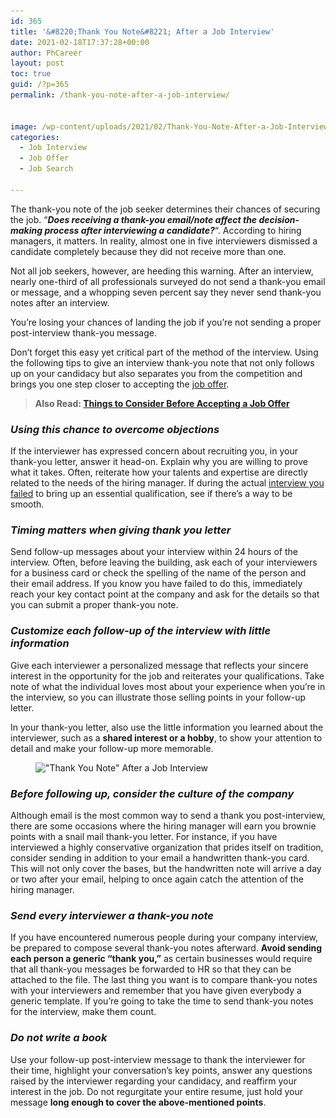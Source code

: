 ```yaml
---
id: 365
title: '&#8220;Thank You Note&#8221; After a Job Interview'
date: 2021-02-18T17:37:28+00:00
author: PhCareer
layout: post
toc: true
guid: /?p=365
permalink: /thank-you-note-after-a-job-interview/


image: /wp-content/uploads/2021/02/Thank-You-Note-After-a-Job-Interview.jpg
categories:
  - Job Interview
  - Job Offer
  - Job Search

---
```




The thank-you note of the job seeker determines their chances of securing the job. &#8220;**_Does receiving a thank-you email/note affect the decision-making process after interviewing a candidate?_**&#8220;. According to hiring managers, it matters. In reality, almost one in five interviewers dismissed a candidate completely because they did not receive more than one.

Not all job seekers, however, are heeding this warning. After an interview, nearly one-third of all professionals surveyed do not send a thank-you email or message, and a whopping seven percent say they never send thank-you notes after an interview.

You&#8217;re losing your chances of landing the job if you&#8217;re not sending a proper post-interview thank-you message.

Don&#8217;t forget this easy yet critical part of the method of the interview. Using the following tips to give an interview thank-you note that not only follows up on your candidacy but also separates you from the competition and brings you one step closer to accepting the [job offer](/category/job-offer/).

<blockquote class="wp-block-quote">
  <p>
    <strong>Also Read: <a href="/things-to-consider-before-accepting-a-job-offer/">Things to Consider Before Accepting a Job Offer</a></strong>
  </p>
  
  <p>
  </p>
</blockquote>

### **_Using this chance to overcome objections_**

If the interviewer has expressed concern about recruiting you, in your thank-you letter, answer it head-on. Explain why you are willing to prove what it takes. Often, reiterate how your talents and expertise are directly related to the needs of the hiring manager. If during the actual [interview you failed](/things-that-can-ruin-your-job-interview/) to bring up an essential qualification, see if there&#8217;s a way to be smooth.

### **_Timing matters when giving thank you letter_**

Send follow-up messages about your interview within 24 hours of the interview. Often, before leaving the building, ask each of your interviewers for a business card or check the spelling of the name of the person and their email address. If you know you have failed to do this, immediately reach your key contact point at the company and ask for the details so that you can submit a proper thank-you note.

### **_Customize each follow-up of the interview with little information_**

Give each interviewer a personalized message that reflects your sincere interest in the opportunity for the job and reiterates your qualifications. Take note of what the individual loves most about your experience when you&#8217;re in the interview, so you can illustrate those selling points in your follow-up letter.

In your thank-you letter, also use the little information you learned about the interviewer, such as a **shared interest or a hobby**, to show your attention to detail and make your follow-up more memorable.


<figure class="wp-block-image size-large is-resized">

<img loading="lazy" src="/wp-content/uploads/2021/02/Job-Interview-Thank-You-note-Follow-Up-Email-Dice-640x400-1.png" alt="&quot;Thank You Note&quot; After a Job Interview" class="wp-image-366" width="672" height="420" srcset="/wp-content/uploads/2021/02/Job-Interview-Thank-You-note-Follow-Up-Email-Dice-640x400-1.png 640w, /wp-content/uploads/2021/02/Job-Interview-Thank-You-note-Follow-Up-Email-Dice-640x400-1-300x188.png 300w" sizes="(max-width: 672px) 100vw, 672px" /> </figure> 

### **_Before following up, consider the culture of the company_**

Although email is the most common way to send a thank you post-interview, there are some occasions where the hiring manager will earn you brownie points with a snail mail thank-you letter. For instance, if you have interviewed a highly conservative organization that prides itself on tradition, consider sending in addition to your email a handwritten thank-you card. This will not only cover the bases, but the handwritten note will arrive a day or two after your email, helping to once again catch the attention of the hiring manager.

### **_Send every interviewer a thank-you note_**

If you have encountered numerous people during your company interview, be prepared to compose several thank-you notes afterward. **Avoid sending each person a generic &#8220;thank you,&#8221;** as certain businesses would require that all thank-you messages be forwarded to HR so that they can be attached to the file. The last thing you want is to compare thank-you notes with your interviewers and remember that you have given everybody a generic template. If you&#8217;re going to take the time to send thank-you notes for the interview, make them count.

### **_Do not write a book_**

Use your follow-up post-interview message to thank the interviewer for their time, highlight your conversation&#8217;s key points, answer any questions raised by the interviewer regarding your candidacy, and reaffirm your interest in the job. Do not regurgitate your entire resume, just hold your message **long enough to cover the above-mentioned points**.

